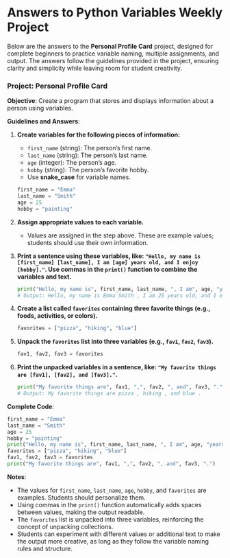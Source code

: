 # Answers to Python Variables Weekly Project

Below are the answers to the **Personal Profile Card** project, designed for complete beginners to practice variable naming, multiple assignments, and output. The answers follow the guidelines provided in the project, ensuring clarity and simplicity while leaving room for student creativity.

### Project: Personal Profile Card
**Objective**: Create a program that stores and displays information about a person using variables.

**Guidelines and Answers**:

1. **Create variables for the following pieces of information:**
   - `first_name` (string): The person’s first name.
   - `last_name` (string): The person’s last name.
   - `age` (integer): The person’s age.
   - `hobby` (string): The person’s favorite hobby.
   - Use **snake_case** for variable names.
   ```python
   first_name = "Emma"
   last_name = "Smith"
   age = 25
   hobby = "painting"
   ```

2. **Assign appropriate values to each variable.**
   - Values are assigned in the step above. These are example values; students should use their own information.

3. **Print a sentence using these variables, like: `"Hello, my name is [first_name] [last_name], I am [age] years old, and I enjoy [hobby]."`. Use commas in the `print()` function to combine the variables and text.**
   ```python
   print("Hello, my name is", first_name, last_name, ", I am", age, "years old, and I enjoy", hobby, ".")
   # Output: Hello, my name is Emma Smith , I am 25 years old, and I enjoy painting .
   ```

4. **Create a list called `favorites` containing three favorite things (e.g., foods, activities, or colors).**
   ```python
   favorites = ["pizza", "hiking", "blue"]
   ```

5. **Unpack the `favorites` list into three variables (e.g., `fav1`, `fav2`, `fav3`).**
   ```python
   fav1, fav2, fav3 = favorites
   ```

6. **Print the unpacked variables in a sentence, like: `"My favorite things are [fav1], [fav2], and [fav3]."`.**
   ```python
   print("My favorite things are", fav1, ",", fav2, ", and", fav3, ".")
   # Output: My favorite things are pizza , hiking , and blue .
   ```

**Complete Code**:
```python
first_name = "Emma"
last_name = "Smith"
age = 25
hobby = "painting"
print("Hello, my name is", first_name, last_name, ", I am", age, "years old, and I enjoy", hobby, ".")
favorites = ["pizza", "hiking", "blue"]
fav1, fav2, fav3 = favorites
print("My favorite things are", fav1, ",", fav2, ", and", fav3, ".")
```

**Notes**:
- The values for `first_name`, `last_name`, `age`, `hobby`, and `favorites` are examples. Students should personalize them.
- Using commas in the `print()` function automatically adds spaces between values, making the output readable.
- The `favorites` list is unpacked into three variables, reinforcing the concept of unpacking collections.
- Students can experiment with different values or additional text to make the output more creative, as long as they follow the variable naming rules and structure.